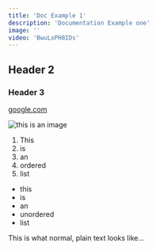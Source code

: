 ```yaml
---
title: 'Doc Example 1'
description: 'Documentation Example one'
image: ''
video: 'BwuLxPH8IDs'
---
```


## Header 2

### Header 3

[google.com](https://google.com)

![this is an image](/favicon.ico)

1. This 
2. is
3. an 
4. ordered
5. list

- this 
- is 
- an 
- unordered
- list

This is what normal, plain text looks like...
